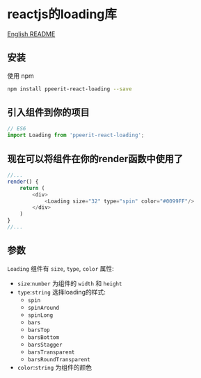 # reactjs的loading库
[English README](README.md)
## 安装
使用 npm 
```sh
npm install ppeerit-react-loading --save
```
## 引入组件到你的项目
```js
// ES6
import Loading from 'ppeerit-react-loading';
```
## 现在可以将组件在你的render函数中使用了
```js
//...
render() {
    return (
        <div>
            <Loading size="32" type="spin" color="#0099FF"/>
        </div>
    )
}
//...
```
## 参数
`Loading` 组件有 `size`, `type`, `color` 属性:

- `size`:`number` 为组件的 `width` 和 `height`
- `type`:`string` 选择loading的样式:
    * `spin`
    * `spinAround`
    * `spinLong`
    * `bars`
    * `barsTop`
    * `barsBottom`
    * `barsStagger`
    * `barsTransparent`
    * `barsRoundTransparent`
- `color`:`string` 为组件的颜色